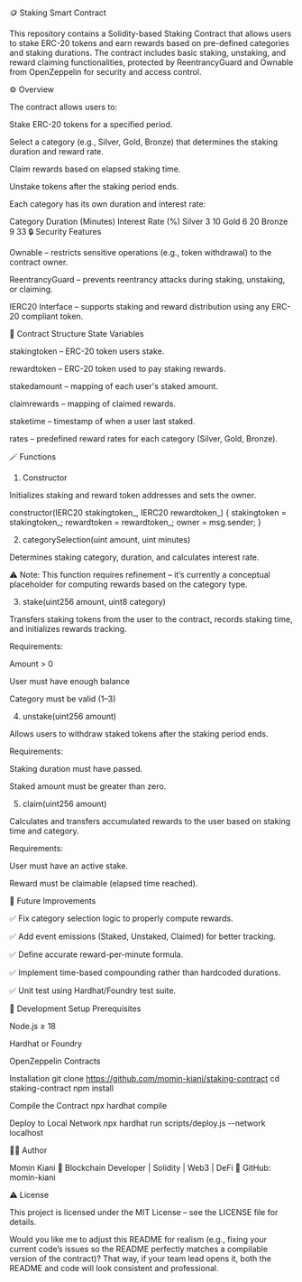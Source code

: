🪙 Staking Smart Contract

This repository contains a Solidity-based Staking Contract that allows users to stake ERC-20 tokens and earn rewards based on pre-defined categories and staking durations. The contract includes basic staking, unstaking, and reward claiming functionalities, protected by ReentrancyGuard and Ownable from OpenZeppelin for security and access control.

⚙️ Overview

The contract allows users to:

Stake ERC-20 tokens for a specified period.

Select a category (e.g., Silver, Gold, Bronze) that determines the staking duration and reward rate.

Claim rewards based on elapsed staking time.

Unstake tokens after the staking period ends.

Each category has its own duration and interest rate:

Category	Duration (Minutes)	Interest Rate (%)
Silver	3	10
Gold	6	20
Bronze	9	33
🔒 Security Features

Ownable – restricts sensitive operations (e.g., token withdrawal) to the contract owner.

ReentrancyGuard – prevents reentrancy attacks during staking, unstaking, or claiming.

IERC20 Interface – supports staking and reward distribution using any ERC-20 compliant token.

🧩 Contract Structure
State Variables

stakingtoken – ERC-20 token users stake.

rewardtoken – ERC-20 token used to pay staking rewards.

stakedamount – mapping of each user's staked amount.

claimrewards – mapping of claimed rewards.

staketime – timestamp of when a user last staked.

rates – predefined reward rates for each category (Silver, Gold, Bronze).

🪄 Functions
1. Constructor

Initializes staking and reward token addresses and sets the owner.

constructor(IERC20 stakingtoken_, IERC20 rewardtoken_) {
    stakingtoken = stakingtoken_;
    rewardtoken = rewardtoken_;
    owner = msg.sender;
}

2. categorySelection(uint amount, uint minutes)

Determines staking category, duration, and calculates interest rate.

⚠️ Note: This function requires refinement – it’s currently a conceptual placeholder for computing rewards based on the category type.

3. stake(uint256 amount, uint8 category)

Transfers staking tokens from the user to the contract, records staking time, and initializes rewards tracking.

Requirements:

Amount > 0

User must have enough balance

Category must be valid (1–3)

4. unstake(uint256 amount)

Allows users to withdraw staked tokens after the staking period ends.

Requirements:

Staking duration must have passed.

Staked amount must be greater than zero.

5. claim(uint256 amount)

Calculates and transfers accumulated rewards to the user based on staking time and category.

Requirements:

User must have an active stake.

Reward must be claimable (elapsed time reached).

🧠 Future Improvements

✅ Fix category selection logic to properly compute rewards.

✅ Add event emissions (Staked, Unstaked, Claimed) for better tracking.

✅ Define accurate reward-per-minute formula.

✅ Implement time-based compounding rather than hardcoded durations.

✅ Unit test using Hardhat/Foundry test suite.

🧰 Development Setup
Prerequisites

Node.js ≥ 18

Hardhat or Foundry

OpenZeppelin Contracts

Installation
git clone https://github.com/momin-kiani/staking-contract
cd staking-contract
npm install

Compile the Contract
npx hardhat compile

Deploy to Local Network
npx hardhat run scripts/deploy.js --network localhost

🧑‍💻 Author

Momin Kiani
📍 Blockchain Developer | Solidity | Web3 | DeFi
🔗 GitHub: momin-kiani

⚠️ License

This project is licensed under the MIT License – see the LICENSE
 file for details.

Would you like me to adjust this README for realism (e.g., fixing your current code’s issues so the README perfectly matches a compilable version of the contract)?
That way, if your team lead opens it, both the README and code will look consistent and professional.